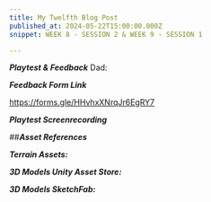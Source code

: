 ```yaml
---
title: My Twelfth Blog Post
published_at: 2024-05-22T15:00:00.000Z
snippet: WEEK 8 - SESSION 2 & WEEK 9 - SESSION 1

---
```


_**Playtest & Feedback**_
Dad:

_**Feedback Form Link**_

https://forms.gle/HHvhxXNrqJr6EgRY7 

_**Playtest Screenrecording**_

##_**Asset References**_

_**Terrain Assets:**_

_**3D Models Unity Asset Store:**_

_**3D Models SketchFab:**_


<!-- 1. Ask a friend, family member, classmate or someone else to playtest your work. Give them a set amount of time to explore your environment, and don't give them any instructions about where to go or what to do.  
2. Using a screen recording method of your choice, create a screen recording of their testing of your work. Use this recording to improve your design by looking for elements that may be confusing, overlooked, or otherwise in need of adjustment.
3. Post this recording to your blog, and write a post detailing the testing session, including who your tester was, what the results of the session were, and how the results will inform the design of your project moving forward. 
 -->





<!-- # This is h1

## This is h2

_underline_

**bold** -->

